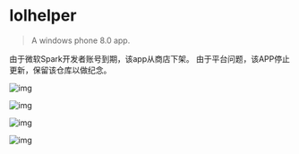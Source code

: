 # lolhelper

>A windows phone 8.0 app.


由于微软Spark开发者账号到期，该app从商店下架。
由于平台问题，该APP停止更新，保留该仓库以做纪念。


![img](http://7xl2vf.com1.z0.glb.clouddn.com/wp/wp_ss_20141205_0001.png)

![img](http://7xl2vf.com1.z0.glb.clouddn.com/wp/wp_ss_20141205_0002.png)

![img](http://7xl2vf.com1.z0.glb.clouddn.com/wp/wp_ss_20141205_0003.png)

![img](http://7xl2vf.com1.z0.glb.clouddn.com/wp/wp_ss_20141205_0004.png)
